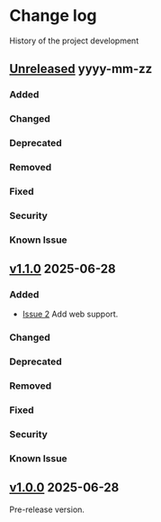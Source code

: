# Change log
History of the project development

## [Unreleased] yyyy-mm-zz

### Added
### Changed
### Deprecated
### Removed
### Fixed
### Security
### Known Issue

## [v1.1.0] 2025-06-28
### Added
- [Issue 2](https://github.com/suikan4github/demo-flutter/issues/2) Add web support.

### Changed
### Deprecated
### Removed
### Fixed
### Security
### Known Issue


## [v1.0.0] 2025-06-28
Pre-release version. 

[Unreleased]: https://github.com/suikan4github/demo-flutter/compare/v1.1.0...develop
[v1.1.0]: https://github.com/suikan4github/demo-flutter/compare/v1.0.0...v1.1.0
[v1.0.0]: https://github.com/suikan4github/demo-flutter/compare/v0.9.0...v1.0.0
